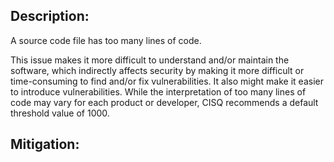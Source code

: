 ## Description:

A source code file has too many lines of code.

This issue makes it more difficult to understand and/or maintain the software, which indirectly affects security by making it more difficult or time-consuming to find and/or fix vulnerabilities. It also might make it easier to introduce vulnerabilities. While the interpretation of too many lines of code may vary for each product or developer, CISQ recommends a default threshold value of 1000.

## Mitigation:
